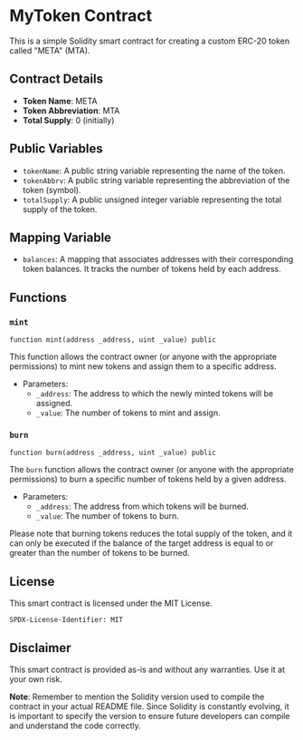 
# MyToken Contract

This is a simple Solidity smart contract for creating a custom ERC-20 token called "META" (MTA).

## Contract Details

- **Token Name**: META
- **Token Abbreviation**: MTA
- **Total Supply**: 0 (initially)

## Public Variables

- `tokenName`: A public string variable representing the name of the token.
- `tokenAbbrv`: A public string variable representing the abbreviation of the token (symbol).
- `totalSupply`: A public unsigned integer variable representing the total supply of the token.

## Mapping Variable

- `balances`: A mapping that associates addresses with their corresponding token balances. It tracks the number of tokens held by each address.

## Functions

### `mint`

```solidity
function mint(address _address, uint _value) public
```

This function allows the contract owner (or anyone with the appropriate permissions) to mint new tokens and assign them to a specific address.

- Parameters:
  - `_address`: The address to which the newly minted tokens will be assigned.
  - `_value`: The number of tokens to mint and assign.

### `burn`

```solidity
function burn(address _address, uint _value) public
```

The `burn` function allows the contract owner (or anyone with the appropriate permissions) to burn a specific number of tokens held by a given address.

- Parameters:
  - `_address`: The address from which tokens will be burned.
  - `_value`: The number of tokens to burn.

Please note that burning tokens reduces the total supply of the token, and it can only be executed if the balance of the target address is equal to or greater than the number of tokens to be burned.

## License

This smart contract is licensed under the MIT License.

```plaintext
SPDX-License-Identifier: MIT
```

## Disclaimer

This smart contract is provided as-is and without any warranties. Use it at your own risk.

**Note**: Remember to mention the Solidity version used to compile the contract in your actual README file. Since Solidity is constantly evolving, it is important to specify the version to ensure future developers can compile and understand the code correctly.
